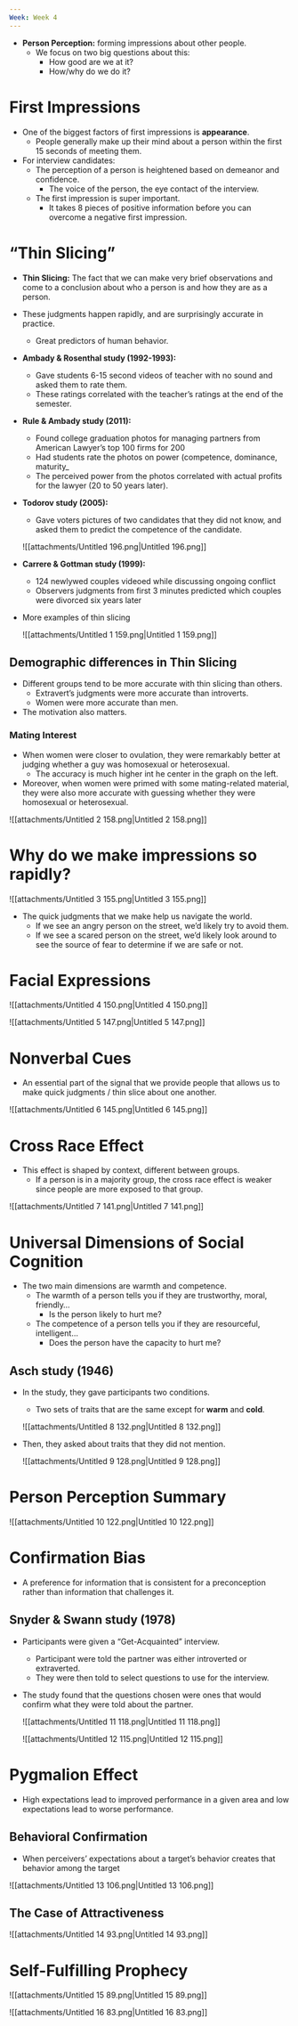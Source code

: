 ```yaml
---
Week: Week 4
---
```

- **Person Perception:** forming impressions about other people.
    - We focus on two big questions about this:
        - How good are we at it?
        - How/why do we do it?

# First Impressions

- One of the biggest factors of first impressions is **appearance**.
    - People generally make up their mind about a person within the first 15 seconds of meeting them.
- For interview candidates:
    - The perception of a person is heightened based on demeanor and confidence.
        - The voice of the person, the eye contact of the interview.
    - The first impression is super important.
        - It takes 8 pieces of positive information before you can overcome a negative first impression.

# “Thin Slicing”

- **Thin Slicing:** The fact that we can make very brief observations and come to a conclusion about who a person is and how they are as a person.
- These judgments happen rapidly, and are surprisingly accurate in practice.
    - Great predictors of human behavior.
- **Ambady & Rosenthal study (1992-1993):**
    - Gave students 6-15 second videos of teacher with no sound and asked them to rate them.
    - These ratings correlated with the teacher’s ratings at the end of the semester.
- **Rule & Ambady study (2011):**
    - Found college graduation photos for managing partners from American Lawyer’s top 100 firms for 200
    - Had students rate the photos on power (competence, dominance, maturity_
    - The perceived power from the photos correlated with actual profits for the lawyer (20 to 50 years later).
- **Todorov study (2005):**
    
    - Gave voters pictures of two candidates that they did not know, and asked them to predict the competence of the candidate.
    
    ![[attachments/Untitled 196.png|Untitled 196.png]]
    
- **Carrere & Gottman study (1999):**
    - 124 newlywed couples videoed while discussing ongoing conflict
    - Observers judgments from first 3 minutes predicted which couples were divorced six years later
- More examples of thin slicing
    
    ![[attachments/Untitled 1 159.png|Untitled 1 159.png]]
    

## Demographic differences in Thin Slicing

- Different groups tend to be more accurate with thin slicing than others.
    - Extravert’s judgments were more accurate than introverts.
    - Women were more accurate than men.
- The motivation also matters.

### Mating Interest

- When women were closer to ovulation, they were remarkably better at judging whether a guy was homosexual or heterosexual.
    - The accuracy is much higher int he center in the graph on the left.
- Moreover, when women were primed with some mating-related material, they were also more accurate with guessing whether they were homosexual or heterosexual.

![[attachments/Untitled 2 158.png|Untitled 2 158.png]]

# Why do we make impressions so rapidly?

![[attachments/Untitled 3 155.png|Untitled 3 155.png]]

- The quick judgments that we make help us navigate the world.
    - If we see an angry person on the street, we’d likely try to avoid them.
    - If we see a scared person on the street, we’d likely look around to see the source of fear to determine if we are safe or not.

# Facial Expressions

![[attachments/Untitled 4 150.png|Untitled 4 150.png]]

![[attachments/Untitled 5 147.png|Untitled 5 147.png]]

# Nonverbal Cues

- An essential part of the signal that we provide people that allows us to make quick judgments / thin slice about one another.

![[attachments/Untitled 6 145.png|Untitled 6 145.png]]

# Cross Race Effect

- This effect is shaped by context, different between groups.
    - If a person is in a majority group, the cross race effect is weaker since people are more exposed to that group.

![[attachments/Untitled 7 141.png|Untitled 7 141.png]]

# Universal Dimensions of Social Cognition

- The two main dimensions are warmth and competence.
    - The warmth of a person tells you if they are trustworthy, moral, friendly…
        - Is the person likely to hurt me?
    - The competence of a person tells you if they are resourceful, intelligent…
        - Does the person have the capacity to hurt me?

## Asch study (1946)

- In the study, they gave participants two conditions.
    
    - Two sets of traits that are the same except for **warm** and **cold**.
    
    ![[attachments/Untitled 8 132.png|Untitled 8 132.png]]
    
- Then, they asked about traits that they did not mention.
    
    ![[attachments/Untitled 9 128.png|Untitled 9 128.png]]
    

# Person Perception Summary

![[attachments/Untitled 10 122.png|Untitled 10 122.png]]

# Confirmation Bias

- A preference for information that is consistent for a preconception rather than information that challenges it.

## Snyder & Swann study (1978)

- Participants were given a “Get-Acquainted” interview.
    - Participant were told the partner was either introverted or extraverted.
    - They were then told to select questions to use for the interview.
- The study found that the questions chosen were ones that would confirm what they were told about the partner.
    
    ![[attachments/Untitled 11 118.png|Untitled 11 118.png]]
    
    ![[attachments/Untitled 12 115.png|Untitled 12 115.png]]
    

# Pygmalion Effect

- High expectations lead to improved performance in a given area and low expectations lead to worse performance.

## Behavioral Confirmation

- When perceivers’ expectations about a target’s behavior creates that behavior among the target

![[attachments/Untitled 13 106.png|Untitled 13 106.png]]

## The Case of Attractiveness

![[attachments/Untitled 14 93.png|Untitled 14 93.png]]

# Self-Fulfilling Prophecy

![[attachments/Untitled 15 89.png|Untitled 15 89.png]]

![[attachments/Untitled 16 83.png|Untitled 16 83.png]]